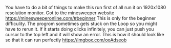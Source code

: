 You have to do a bit of things to make this run first of all run it on 1920x1080 resolution monitor. Got to the minesweeper website https://minesweeperonline.com/#beginner This is only for the beginner difficulity. The progrom sometimes gets stuck on the Loop so you might have to rerun it. If it starts doing clicks infinitely, you can just push you cursor to the top left and it will show an error.
This is how it should look like so that it can run perfectly https://imgbox.com/ooAdseob
